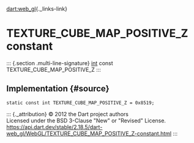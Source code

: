[dart:web\_gl](../../dart-web_gl/dart-web_gl-library){._links-link}

TEXTURE\_CUBE\_MAP\_POSITIVE\_Z constant
========================================

::: {.section .multi-line-signature}
[int](../../dart-core/int-class) const TEXTURE\_CUBE\_MAP\_POSITIVE\_Z
:::

Implementation {#source}
--------------

``` {.language-dart data-language="dart"}
static const int TEXTURE_CUBE_MAP_POSITIVE_Z = 0x8519;
```

::: {._attribution}
© 2012 the Dart project authors\
Licensed under the BSD 3-Clause \"New\" or \"Revised\" License.\
<https://api.dart.dev/stable/2.18.5/dart-web_gl/WebGL/TEXTURE_CUBE_MAP_POSITIVE_Z-constant.html>
:::
